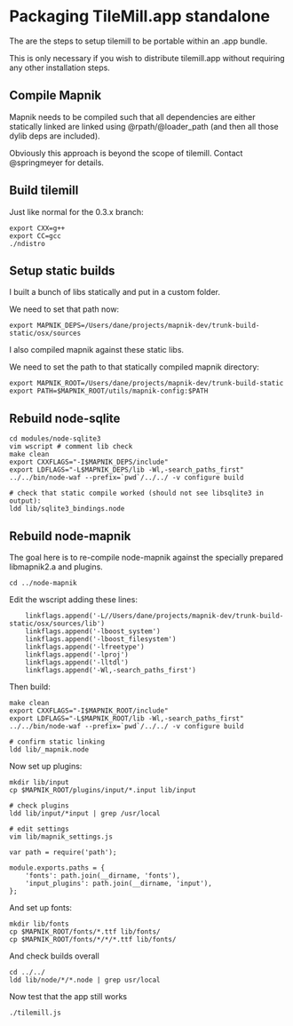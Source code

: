 
# Packaging TileMill.app standalone

The are the steps to setup tilemill to be portable within an .app bundle.

This is only necessary if you wish to distribute tilemill.app without requiring
any other installation steps.


## Compile Mapnik

Mapnik needs to be compiled such that all dependencies are either statically linked
are linked using @rpath/@loader_path (and then all those dylib deps are included).

Obviously this approach is beyond the scope of tilemill. Contact @springmeyer for details.


## Build tilemill

Just like normal for the 0.3.x branch:

    export CXX=g++
    export CC=gcc
    ./ndistro


## Setup static builds

I built a bunch of libs statically and put in a custom folder.

We need to set that path now:

    export MAPNIK_DEPS=/Users/dane/projects/mapnik-dev/trunk-build-static/osx/sources

I also compiled mapnik against these static libs.

We need to set the path to that statically compiled mapnik directory:

    export MAPNIK_ROOT=/Users/dane/projects/mapnik-dev/trunk-build-static
    export PATH=$MAPNIK_ROOT/utils/mapnik-config:$PATH


## Rebuild node-sqlite

    cd modules/node-sqlite3
    vim wscript # comment lib check
    make clean
    export CXXFLAGS="-I$MAPNIK_DEPS/include"
    export LDFLAGS="-L$MAPNIK_DEPS/lib -Wl,-search_paths_first"
    ../../bin/node-waf --prefix=`pwd`/../../ -v configure build
    
    # check that static compile worked (should not see libsqlite3 in output):
    ldd lib/sqlite3_bindings.node

    
## Rebuild node-mapnik

The goal here is to re-compile node-mapnik against the specially
prepared libmapnik2.a and plugins.

    cd ../node-mapnik

Edit the wscript adding these lines:

        linkflags.append('-L//Users/dane/projects/mapnik-dev/trunk-build-static/osx/sources/lib')
        linkflags.append('-lboost_system')
        linkflags.append('-lboost_filesystem')
        linkflags.append('-lfreetype')
        linkflags.append('-lproj')
        linkflags.append('-lltdl')
        linkflags.append('-Wl,-search_paths_first')

Then build:

    make clean
    export CXXFLAGS="-I$MAPNIK_ROOT/include"
    export LDFLAGS="-L$MAPNIK_ROOT/lib -Wl,-search_paths_first"
    ../../bin/node-waf --prefix=`pwd`/../../ -v configure build
    
    # confirm static linking
    ldd lib/_mapnik.node

Now set up plugins:

    mkdir lib/input
    cp $MAPNIK_ROOT/plugins/input/*.input lib/input

    # check plugins
    ldd lib/input/*input | grep /usr/local

    # edit settings
    vim lib/mapnik_settings.js
    
    var path = require('path');
    
    module.exports.paths = {
        'fonts': path.join(__dirname, 'fonts'),
        'input_plugins': path.join(__dirname, 'input'),
    };
    

And set up fonts:

    mkdir lib/fonts
    cp $MAPNIK_ROOT/fonts/*.ttf lib/fonts/
    cp $MAPNIK_ROOT/fonts/*/*/*.ttf lib/fonts/


And check builds overall
    
    cd ../../
    ldd lib/node/*/*.node | grep usr/local


Now test that the app still works
 
    ./tilemill.js



